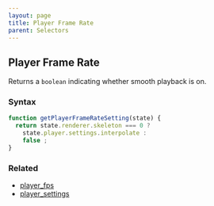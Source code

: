 ```yaml
---
layout: page
title: Player Frame Rate
parent: Selectors
---
```


## Player Frame Rate

Returns a `boolean` indicating whether smooth playback is on.

### Syntax

```js
function getPlayerFrameRateSetting(state) {
  return state.renderer.skeleton === 0 ?
    state.player.settings.interpolate :
    false ;
}
```

### Related

- [player_fps](./player_fps.md)
- [player_settings](./player_settings.md)

